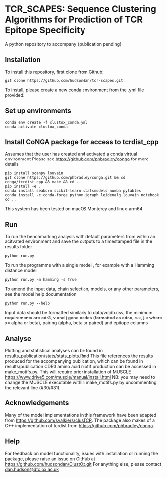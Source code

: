# TCR_SCAPES: Sequence Clustering Algorithms for Prediction of TCR Epitope Specificity

A python repository to accompany {publication pending}

## Installation

To install this repository, first clone from Github:

```
git clone https://github.com/hudsondan/tcr-scapes.git
```

To install, please create a new conda environment from the .yml file provided:

## Set up environments

```
conda env create -f clustox_conda.yml
conda activate clustox_conda
```

## Install CoNGA package for access to tcrdist_cpp

Assumes that the user has created and activated a conda virtual environment
Please see https://github.com/phbradley/conga for more details

```
pip install scanpy louvain
git clone https://github.com/phbradley/conga.git && cd conga/tcrdist_cpp && make && cd ..
pip install -e .
conda install seaborn scikit-learn statsmodels numba pytables
conda install -c conda-forge python-igraph leidenalg louvain notebook
cd ..
```

This system has been tested on macOS Monterey and linux-arm64

## Run

To run the benchmarking analysis with default parameters from within an acitvated environment
and save the outputs to a timestamped file in the results folder

```
python run.py
```
To run the programme with a single model , for example with a Hamming distance model

```
python run.py -m hamming -s True
```
To amend the input data, chain selection, models, or any other parameters, see the model help documentation
```
python run.py --help
```
Input data should be formatted similarly to data/vdjdb.csv, the minimum requirements are cdr3, v and j gene codes (formatted as cdr.x, v.x, j.x where x= alpha or beta), pairing (alpha, beta or paired) and epitope columns

## Analyse

Plotting and statistical analyses can be found in results_publication/stats/stats_plots.Rmd
This file references the results produced for the accompanying publication, which can be found in results/publication
CDR3 amino acid motif production can be accessed in make_motifs.py. This will require prior installation of MUSCLE
https://www.drive5.com/muscle/manual/install.html
NB: you may need to change the MUSCLE executable within make_motifs.py by uncommenting the relevant line (#30/#31)

## Acknowledgements

Many of the model implementations in this framework have been adapted from https://github.com/svalkiers/clusTCR.
The package also makes of a C++ implementation of tcrdist from https://github.com/phbradley/conga.

## Help

For feedback on model functionality, issues with installation or running the package, please raise an issue on GitHub at https://github.com/hudsondan/ClustOx.git
For anything else, please contact dan.hudson@dtc.ox.ac.uk

